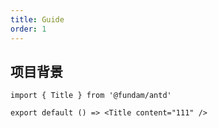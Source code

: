 ```yaml
---
title: Guide
order: 1
---
```


## 项目背景

```tsx
import { Title } from '@fundam/antd'

export default () => <Title content="111" />
```
